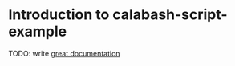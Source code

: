 # Introduction to calabash-script-example

TODO: write [great documentation](http://jacobian.org/writing/great-documentation/what-to-write/)
